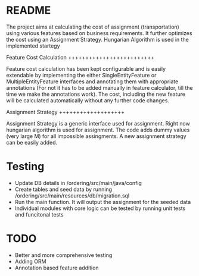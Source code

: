 README
======

The project aims at calculating the cost of assignment (transportation) using various features based on business requirements. It further optimizes the cost using an Assignment Strategy. Hungarian Algorithm is used in the implemented startegy

Feature Cost Calculation
+++++++++++++++++++++++++

Feature cost calculation has been kept configurable and is easily extendable by implementing the either SingleEntityFeature or MultipleEntityFeature interfaces and annotating them with appropriate annotations (For not it has to be added manually in feature calculator, till the time we make the annotations work). The cost, including the new feature will be calculated automatically without any further code changes.

Assignment Strategy
+++++++++++++++++++

Assignment Strategy is a generic interface used for assignment. Right now hungarian algorithm is used for assignment. The code adds dummy values (very large M) for all impossible assingments. A new assignment strategy can be easily added.   

Testing
=======

* Update DB details in /ordering/src/main/java/config
* Create tables and seed data by running /ordering/src/main/resources/db/migration.sql
* Run the main function. It will output the assignment for the seeded data
* Individual modules with core logic can be tested by running unit tests and funcitonal tests

TODO
====

* Better and more comprehensive testing
* Adding ORM
* Annotation based feature addition
